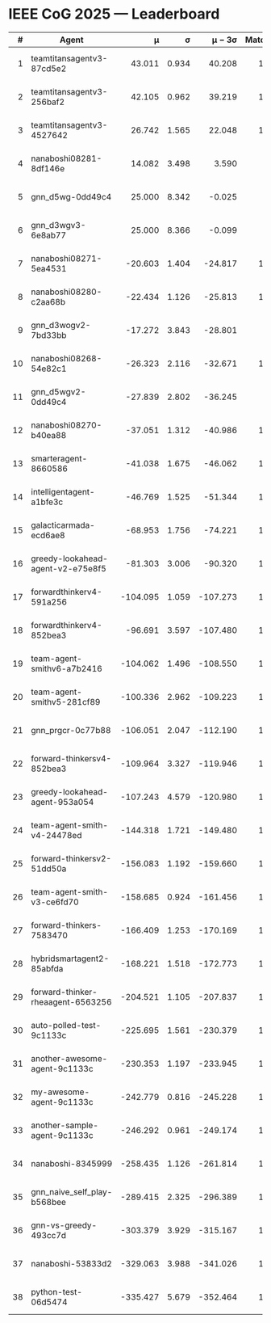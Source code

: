 # IEEE CoG 2025 — Leaderboard

| # | Agent | μ | σ | μ − 3σ | Matches | Updated |
|---:|---|---:|---:|---:|---:|---|
| 1 | teamtitansagentv3-87cd5e2 | 43.011 | 0.934 | 40.208 | 1440 | 2025-08-28 22:15 |
| 2 | teamtitansagentv3-256baf2 | 42.105 | 0.962 | 39.219 | 1400 | 2025-08-28 22:15 |
| 3 | teamtitansagentv3-4527642 | 26.742 | 1.565 | 22.048 | 1440 | 2025-08-28 22:15 |
| 4 | nanaboshi08281-8df146e | 14.082 | 3.498 | 3.590 | 50 | 2025-08-28 22:15 |
| 5 | gnn_d5wg-0dd49c4 | 25.000 | 8.342 | -0.025 | 20 | 2025-08-28 22:15 |
| 6 | gnn_d3wgv3-6e8ab77 | 25.000 | 8.366 | -0.099 | 80 | 2025-08-28 22:15 |
| 7 | nanaboshi08271-5ea4531 | -20.603 | 1.404 | -24.817 | 1780 | 2025-08-28 22:15 |
| 8 | nanaboshi08280-c2aa68b | -22.434 | 1.126 | -25.813 | 1320 | 2025-08-28 22:15 |
| 9 | gnn_d3wogv2-7bd33bb | -17.272 | 3.843 | -28.801 | 68 | 2025-08-28 22:15 |
| 10 | nanaboshi08268-54e82c1 | -26.323 | 2.116 | -32.671 | 1240 | 2025-08-28 22:15 |
| 11 | gnn_d5wgv2-0dd49c4 | -27.839 | 2.802 | -36.245 | 60 | 2025-08-28 22:15 |
| 12 | nanaboshi08270-b40ea88 | -37.051 | 1.312 | -40.986 | 1500 | 2025-08-28 22:15 |
| 13 | smarteragent-8660586 | -41.038 | 1.675 | -46.062 | 1206 | 2025-08-28 22:15 |
| 14 | intelligentagent-a1bfe3c | -46.769 | 1.525 | -51.344 | 1219 | 2025-08-28 22:15 |
| 15 | galacticarmada-ecd6ae8 | -68.953 | 1.756 | -74.221 | 1480 | 2025-08-28 22:15 |
| 16 | greedy-lookahead-agent-v2-e75e8f5 | -81.303 | 3.006 | -90.320 | 1470 | 2025-08-28 22:15 |
| 17 | forwardthinkerv4-591a256 | -104.095 | 1.059 | -107.273 | 1439 | 2025-08-28 22:15 |
| 18 | forwardthinkerv4-852bea3 | -96.691 | 3.597 | -107.480 | 1160 | 2025-08-28 22:15 |
| 19 | team-agent-smithv6-a7b2416 | -104.062 | 1.496 | -108.550 | 1520 | 2025-08-28 22:15 |
| 20 | team-agent-smithv5-281cf89 | -100.336 | 2.962 | -109.223 | 1180 | 2025-08-28 22:15 |
| 21 | gnn_prgcr-0c77b88 | -106.051 | 2.047 | -112.190 | 1290 | 2025-08-28 22:15 |
| 22 | forward-thinkersv4-852bea3 | -109.964 | 3.327 | -119.946 | 1109 | 2025-08-28 22:15 |
| 23 | greedy-lookahead-agent-953a054 | -107.243 | 4.579 | -120.980 | 1460 | 2025-08-28 22:15 |
| 24 | team-agent-smith-v4-24478ed | -144.318 | 1.721 | -149.480 | 1338 | 2025-08-28 22:15 |
| 25 | forward-thinkersv2-51dd50a | -156.083 | 1.192 | -159.660 | 1450 | 2025-08-28 22:15 |
| 26 | team-agent-smith-v3-ce6fd70 | -158.685 | 0.924 | -161.456 | 1658 | 2025-08-28 22:15 |
| 27 | forward-thinkers-7583470 | -166.409 | 1.253 | -170.169 | 1200 | 2025-08-28 22:15 |
| 28 | hybridsmartagent2-85abfda | -168.221 | 1.518 | -172.773 | 1257 | 2025-08-28 22:15 |
| 29 | forward-thinker-rheaagent-6563256 | -204.521 | 1.105 | -207.837 | 1350 | 2025-08-28 22:15 |
| 30 | auto-polled-test-9c1133c | -225.695 | 1.561 | -230.379 | 1480 | 2025-08-28 22:15 |
| 31 | another-awesome-agent-9c1133c | -230.353 | 1.197 | -233.945 | 1200 | 2025-08-28 22:15 |
| 32 | my-awesome-agent-9c1133c | -242.779 | 0.816 | -245.228 | 1420 | 2025-08-28 22:15 |
| 33 | another-sample-agent-9c1133c | -246.292 | 0.961 | -249.174 | 1600 | 2025-08-28 22:15 |
| 34 | nanaboshi-8345999 | -258.435 | 1.126 | -261.814 | 1080 | 2025-08-28 22:15 |
| 35 | gnn_naive_self_play-b568bee | -289.415 | 2.325 | -296.389 | 1160 | 2025-08-28 22:15 |
| 36 | gnn-vs-greedy-493cc7d | -303.379 | 3.929 | -315.167 | 1080 | 2025-08-28 22:15 |
| 37 | nanaboshi-53833d2 | -329.063 | 3.988 | -341.026 | 1240 | 2025-08-28 22:15 |
| 38 | python-test-06d5474 | -335.427 | 5.679 | -352.464 | 1290 | 2025-08-28 22:15 |

